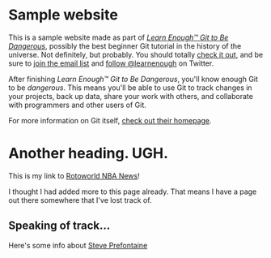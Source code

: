 # Sample website

This is a sample website made as part of [*Learn Enough™ Git to Be Dangerous*](http://learnenough.com/git-tutorial), possibly the best beginner Git tutorial in the history of the universe.  Not definitely, but probably. You should totally [check it out](http://learnenough.com/git-tutorial), and be sure to [join the email list](http://learnenough.com/#email_list) and [follow @learnenough](http://twitter.com/learnenough) on Twitter.

After finishing *Learn Enough™ Git to Be Dangerous*, you'll know enough Git to be *dangerous*. This means you'll be able to use Git to track changes in your projects, back up data, share your work with others, and collaborate with programmers and other users of Git.

For more information on Git itself, [check out their homepage](https://git-scm.com/).


# Another heading.  UGH.

This is my link to [Rotoworld NBA News](http://www.rotoworld.com/playernews/nba/basketball-player-news?ls=roto:nba:gnav)!


I thought I had added more to this page already.  That means I have a page out there somewhere that I've lost track of.  
## Speaking of track...
Here's some info about [Steve Prefontaine](https://en.wikipedia.org/wiki/Steve_Prefontaine)
